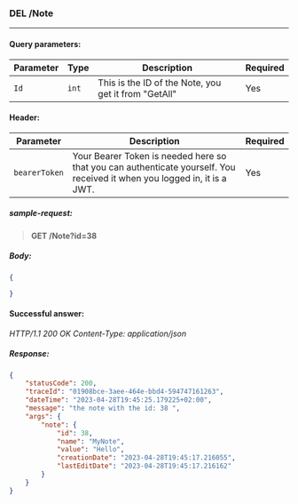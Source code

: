 ### DEL /Note
---

#### Query parameters:

| Parameter | Type | Description | Required |
| --- | --- | --- | --- |
| `Id` | `int` | This is the ID of the Note, you get it from "GetAll" | Yes |

#### Header:

| Parameter | Description | Required |
| --- | --- | --- |
| `bearerToken` | Your Bearer Token is needed here so that you can authenticate yourself. You received it when you logged in, it is a JWT. | Yes |

##### sample-request:

> **GET /Note?id=38**

##### Body:

```json
{

}
```

#### Successful answer:

*HTTP/1.1 200 OK
Content-Type: application/json*

##### Response:

```json
{
    "statusCode": 200,
    "traceId": "01908bce-3aee-464e-bbd4-594747161263",
    "dateTime": "2023-04-28T19:45:25.179225+02:00",
    "message": "the note with the id: 38 ",
    "args": {
        "note": {
            "id": 38,
            "name": "MyNote",
            "value": "Hello",
            "creationDate": "2023-04-28T19:45:17.216055",
            "lastEditDate": "2023-04-28T19:45:17.216162"
        }
    }
}
```
